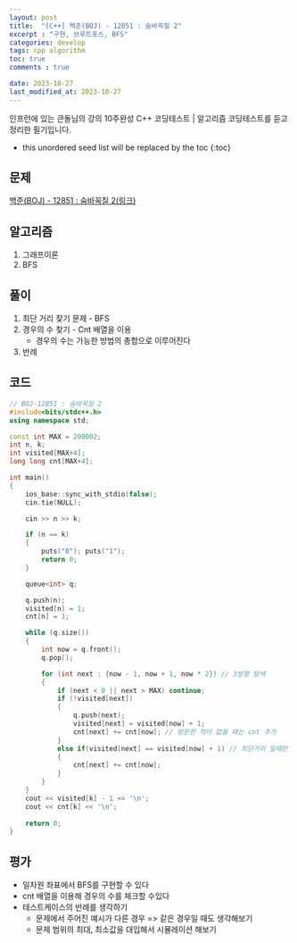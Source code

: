 ```yaml
---
layout: post
title:  "[C++] 백준(BOJ) - 12851 : 숨바꼭질 2"
excerpt : "구현, 브루트포스, BFS"
categories: develop
tags: cpp algorithm
toc: true
comments : true

date: 2023-10-27
last_modified_at: 2023-10-27
---
```

> <span style="font-size: 80%">
인프런에 있는 큰돌님의 강의 10주완성 C++ 코딩테스트 | 알고리즘 코딩테스트를 듣고 정리한 필기입니다.</span>

<!--more-->

* this unordered seed list will be replaced by the toc
{:toc}

## 문제 

[백준(BOJ) - 12851 : 숨바꼭질 2(링크)](https://www.acmicpc.net/problem/12851)

## 알고리즘

  1. 그래프이론
  2. BFS


## 풀이
  1. 최단 거리 찾기 문제 - BFS
  2. 경우의 수 찾기 - Cnt 배열을 이용
      * 경우의 수는 가능한 방법의 총합으로 이루어진다
  3. 반례

## 코드  
```cpp
// BOJ-12851 : 숨바꼭질 2
#include<bits/stdc++.h>
using namespace std;

const int MAX = 200002;
int n, k;
int visited[MAX+4];
long long cnt[MAX+4];

int main()
{
	ios_base::sync_with_stdio(false);
	cin.tie(NULL);

	cin >> n >> k;

	if (n == k)
	{
		puts("0"); puts("1");
		return 0;
	}

	queue<int> q;

	q.push(n);
	visited[n] = 1;
	cnt[n] = 1;

	while (q.size())
	{
		int now = q.front();
		q.pop();

		for (int next : {now - 1, now + 1, now * 2}) // 3방향 탐색
		{
			if (next < 0 || next > MAX) continue;
			if (!visited[next])
			{
				q.push(next);
				visited[next] = visited[now] + 1;
				cnt[next] += cnt[now]; // 방문한 적이 없을 때는 cnt 추가
			}
			else if(visited[next] == visited[now] + 1) // 최단거리 일때만 cnt를 추가 하기(최단거리가 아닌 경우는 카운팅하면 안된다)
			{
				cnt[next] += cnt[now];
			}
		}
	}
	cout << visited[k] - 1 << '\n';
	cout << cnt[k] << '\n';
		
	return 0;
}
```

## 평가  
* 일차원 좌표에서 BFS를 구현할 수 있다
* cnt 배열을 이용해 경우의 수를 체크할 수있다
* 테스트케이스의 반례를 생각하기
    - 문제에서 주어진 예시가 다른 경우 => 같은 경우일 때도 생각해보기
	- 문제 범위의 최대, 최소값을 대입해서 시뮬레이션 해보기